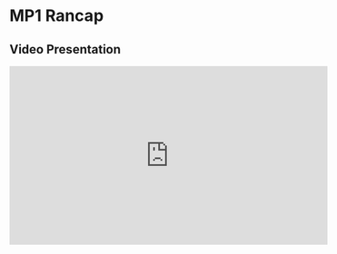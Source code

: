 # MP1 Rancap

## Video Presentation

<iframe width="560" height="315" src="https://youtu.be/lRe4q8_qkYo" frameborder="0" allow="accelerometer; autoplay; encrypted-media; gyroscope; picture-in-picture" allowfullscreen></iframe>

